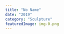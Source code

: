 ```yaml
---
title: "No Name"
date: "2019"
category: "Sculpture"
featuredImage: img-0.png
---
```

<div class="box">
    <div class="dscrptn">
    </div>
</div>



<div class="box">
    <div class="dscrptn">
    </div>
</div>


<div class="box"></div>
